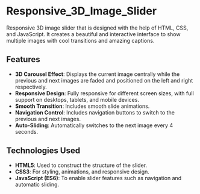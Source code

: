 # Responsive_3D_Image_Slider

Responsive 3D image slider that is designed with the help of HTML, CSS, and JavaScript. It creates a beautiful and interactive interface to show multiple images with cool transitions and amazing captions.

## Features

- **3D Carousel Effect**: Displays the current image centrally while the previous and next images are faded and positioned on the left and right respectively.
- **Responsive Design**: Fully responsive for different screen sizes, with full support on desktops, tablets, and mobile devices.
- **Smooth Transition**: Includes smooth slide animations.
- **Navigation Control**: Includes navigation buttons to switch to the previous and next images.
- **Auto-Sliding**: Automatically switches to the next image every 4 seconds.

## Technologies Used

- **HTML5**: Used to construct the structure of the slider.
- **CSS3**: For styling, animations, and responsive design.
- **JavaScript (ES6)**: To enable slider features such as navigation and automatic sliding.
